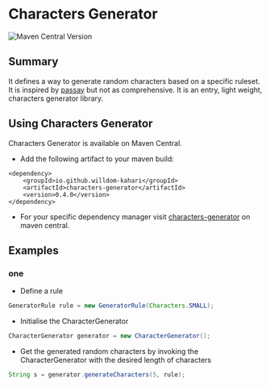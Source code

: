 # Characters Generator

![Maven Central Version](https://img.shields.io/maven-central/v/io.github.willdom-kahari/characters-generator)

## Summary

It defines a way to generate random characters based on a specific ruleset.
It is inspired by [passay](https://www.passay.org) but not as comprehensive.
It is an entry, light weight, characters generator library.

## Using Characters Generator

Characters Generator  is available on Maven Central.
* Add the following artifact to your maven build:

```
<dependency>
    <groupId>io.github.willdom-kahari</groupId>
    <artifactId>characters-generator</artifactId>
    <version>0.4.0</version>
</dependency>
```

* For your specific dependency manager visit [characters-generator](https://central.sonatype.com/artifact/io.github.willdom-kahari/characters-generator) on maven central.

## Examples
### one

* Define a rule

```java
GeneratorRule rule = new GeneratorRule(Characters.SMALL);
```

* Initialise the CharacterGenerator

```java
CharacterGenerator generator = new CharacterGenerator();
```

* Get the generated random characters by invoking the CharacterGenerator with the desired length of characters

```java
String s = generator.generateCharacters(5, rule);
```


